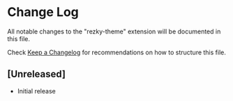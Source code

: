 # Change Log

All notable changes to the "rezky-theme" extension will be documented in this file.

Check [Keep a Changelog](https://keepachangelog.com/) for recommendations on how to structure this file.

## [Unreleased]

- Initial release
